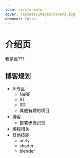 ```yaml
---
icon: circle-info
cover: /assets/images/cover3.jpg
comment: false
---
```


# 介绍页

我是谁???

## 博客规划
- AI专区
    - NeRF
    - ST
    - SD
    - 其他有趣的项目
- 博客
    - 部署步骤记录
- 编程相关
- 其他技能
    - unity
    - shader
    - blender

